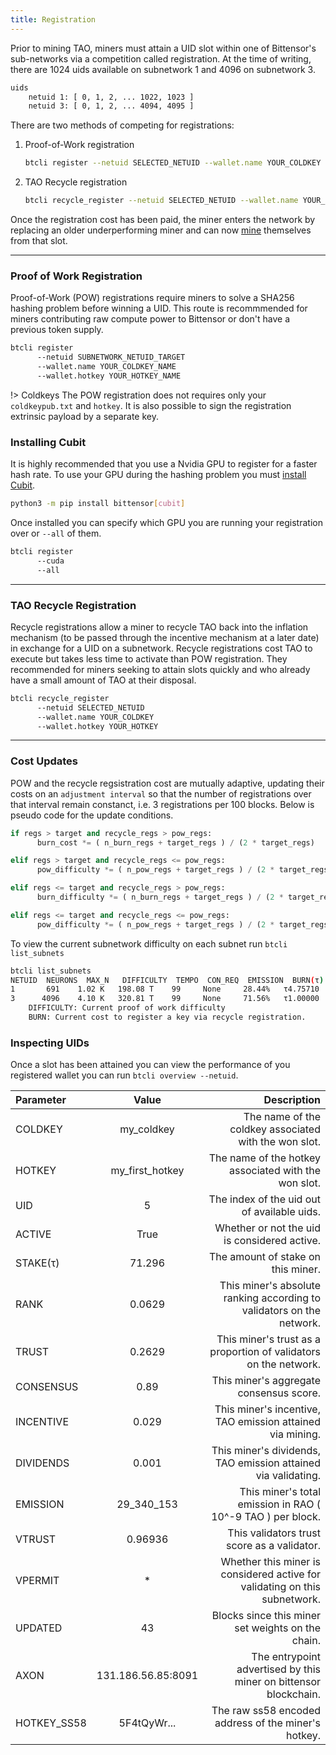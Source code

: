 ```yaml
---
title: Registration
---
```

Prior to mining TAO, miners must attain a UID slot within one of Bittensor's sub-networks via a competition called registration. At the time of writing, there are 1024 uids available on subnetwork 1 and 4096 on subnetwork 3.

```bash dark
uids
    netuid 1: [ 0, 1, 2, ... 1022, 1023 ]
    netuid 3: [ 0, 1, 2, ... 4094, 4095 ]
```

There are two methods of competing for registrations:

1. Proof-of-Work registration
      ```bash dark
      btcli register --netuid SELECTED_NETUID --wallet.name YOUR_COLDKEY --wallet.hotkey YOUR_HOTKEY
      ```

2. TAO Recycle registration
      ```bash dark
      btcli recycle_register --netuid SELECTED_NETUID --wallet.name YOUR_COLDKEY --wallet.hotkey YOUR_HOTKEY
      ```

Once the registration cost has been paid, the miner enters the network by replacing an older underperforming miner and can now [mine](../mining/mining) themselves from that slot.

---
### Proof of Work Registration

Proof-of-Work (POW) registrations require miners to solve a SHA256 hashing problem before winning a UID. This route is recommmended for miners contributing raw compute power to Bittensor or don't have a previous token supply.
```bash dark
btcli register 
      --netuid SUBNETWORK_NETUID_TARGET 
      --wallet.name YOUR_COLDKEY_NAME 
      --wallet.hotkey YOUR_HOTKEY_NAME
```
!> Coldkeys
The POW registration does not requires only your `coldkeypub.txt` and `hotkey`. It is also possible to sign the registration extrinsic payload by a separate key.

### Installing Cubit

It is highly recommended that you use a Nvidia GPU to register for a faster hash rate. To use your GPU during the hashing problem you must [install Cubit](https://github.com/opentensor/cubit).

```bash dark
python3 -m pip install bittensor[cubit]
```

Once installed you can specify which GPU you are running your registration over or `--all` of them.
```bash dark
btcli register 
      --cuda 
      --all
```

---
### TAO Recycle Registration

Recycle registrations allow a miner to recycle TAO back into the inflation mechanism (to be passed through the incentive mechanism at a later date) in exchange for a UID on a subnetwork. Recycle registrations cost TAO to execute but takes less time to activate than POW registration. They recommended for miners seeking to attain slots quickly and who already have a small amount of TAO at their disposal. 
```bash dark
btcli recycle_register 
      --netuid SELECTED_NETUID
      --wallet.name YOUR_COLDKEY 
      --wallet.hotkey YOUR_HOTKEY
```

---
### Cost Updates

POW and the recycle regsistration cost are mutually adaptive, updating their costs on an `adjustment interval` so that the number of registrations over that interval remain constanct, i.e. 3 registrations per 100 blocks. Below is pseudo code for the update conditions.
```python numbered dark title=subtensor/pallets/subtensor/src/block_step link=https://github.com/opentensor/subtensor/pallets/subtensor/src/block_step.rs
if regs > target and recycle_regs > pow_regs:
      burn_cost *= ( n_burn_regs + target_regs ) / (2 * target_regs)

elif regs > target and recycle_regs <= pow_regs:
      pow_difficulty *= ( n_pow_regs + target_regs ) / (2 * target_regs)

elif regs <= target and recycle_regs > pow_regs:
      burn_difficulty *= ( n_burn_regs + target_regs ) / (2 * target_regs) 

elif regs <= target and recycle_regs <= pow_regs:
      pow_difficulty *= ( n_pow_regs + target_regs ) / (2 * target_regs)
```

To view the current subnetwork difficulty on each subnet run `btcli list_subnets`
```bash dark
btcli list_subnets
NETUID  NEURONS  MAX_N   DIFFICULTY  TEMPO  CON_REQ  EMISSION  BURN(τ)
1       691    1.02 K   198.08 T    99     None     28.44%   τ4.75710
3      4096    4.10 K   320.81 T    99     None     71.56%   τ1.00000
    DIFFICULTY: Current proof of work difficulty
    BURN: Current cost to register a key via recycle registration.
```


### Inspecting UIDs

Once a slot has been attained you can view the performance of you registered wallet you can run ```btcli overview --netuid```.

| Parameter         | Value | Description |
| :---------------- | :------: | ----: |
| COLDKEY        |   my_coldkey   | The name of the coldkey associated with the won slot. |
| HOTKEY      | my_first_hotkey      |    The name of the hotkey associated with the won slot.                          |
| UID         | 5                    |    The index of the uid out of available uids.                                   |
| ACTIVE      | True                 |    Whether or not the uid is considered active.                                  |
| STAKE(τ)    | 71.296               |    The amount of stake on this miner.                                            |     
| RANK        | 0.0629               |    This miner's absolute ranking according to validators on the network.         |
| TRUST       | 0.2629               |    This miner's trust as a proportion of validators on the network.              |
| CONSENSUS   | 0.89                 |    This miner's aggregate consensus score.                                       |
| INCENTIVE   | 0.029                |    This miner's incentive, TAO emission attained via mining.                     |
| DIVIDENDS   | 0.001                |    This miner's dividends, TAO emission attained via validating.                 |
| EMISSION    | 29_340_153           |    This miner's total emission in RAO ( 10^-9 TAO ) per block.                   |
| VTRUST      | 0.96936              |    This validators trust score as a validator.                                   |
| VPERMIT     | *                    |    Whether this miner is considered active for validating on this subnetwork.    |
| UPDATED     | 43                   |    Blocks since this miner set weights on the chain.                             |
| AXON        | 131.186.56.85:8091   |    The entrypoint advertised by this miner on bittensor blockchain.              |
| HOTKEY_SS58 | 5F4tQyWr...          |    The raw ss58 encoded address of the miner's hotkey.                           |

